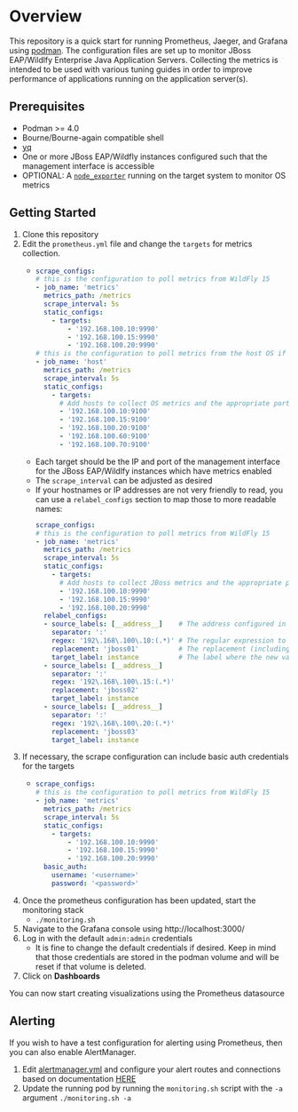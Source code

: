 # Overview

This repository is a quick start for running Prometheus, Jaeger, and Grafana using [podman](https://podman.io/). The configuration files are set up to monitor JBoss EAP/Wildlfy Enterprise Java Application Servers. Collecting the metrics is intended to be used with various tuning guides in order to improve performance of applications running on the application server(s).

## Prerequisites

* Podman >= 4.0
* Bourne/Bourne-again compatible shell
* [yq](https://mikefarah.gitbook.io/yq)
* One or more JBoss EAP/Wildfly instances configured such that the management interface is accessible
* OPTIONAL: A [`node_exporter`](https://github.com/prometheus/node_exporter) running on the target system to monitor OS metrics

## Getting Started

1. Clone this repository
1. Edit the `prometheus.yml` file and change the `targets` for metrics collection.
   *  ```yaml
      scrape_configs:
      # this is the configuration to poll metrics from WildFly 15
      - job_name: 'metrics'
        metrics_path: /metrics
        scrape_interval: 5s
        static_configs:
          - targets:
              - '192.168.100.10:9990'
              - '192.168.100.15:9990'
              - '192.168.100.20:9990'
      # this is the configuration to poll metrics from the host OS if `node_exporter` is installed
      - job_name: 'host'
        metrics_path: /metrics
        scrape_interval: 5s
        static_configs:
          - targets:
            # Add hosts to collect OS metrics and the appropriate port
            - '192.168.100.10:9100'
            - '192.168.100.15:9100'
            - '192.168.100.20:9100'
            - '192.168.100.60:9100'
            - '192.168.100.70:9100'
      ```
    * Each target should be the IP and port of the management interface for the JBoss EAP/Wildlfy instances which have metrics enabled
    * The `scrape_interval` can be adjusted as desired
    * If your hostnames or IP addresses are not very friendly to read, you can use a `relabel_configs` section to map those to more readable names:
      ```yaml
      scrape_configs:
      # this is the configuration to poll metrics from WildFly 15
      - job_name: 'metrics'
        metrics_path: /metrics
        scrape_interval: 5s
        static_configs:
          - targets:
            # Add hosts to collect JBoss metrics and the appropriate port
            - '192.168.100.10:9990'
            - '192.168.100.15:9990'
            - '192.168.100.20:9990'
        relabel_configs:
        - source_labels: [__address__]    # The address configured in the targets above
          separator: ':'
          regex: '192\.168\.100\.10:(.*)' # The regular expression to match with
          replacement: 'jboss01'          # The replacement (including any capture groups)
          target_label: instance          # The label where the new value will be placed
        - source_labels: [__address__]
          separator: ':'
          regex: '192\.168\.100\.15:(.*)'
          replacement: 'jboss02'
          target_label: instance
        - source_labels: [__address__]
          separator: ':'
          regex: '192\.168\.100\.20:(.*)'
          replacement: 'jboss03'
          target_label: instance
      ```
1. If necessary, the scrape configuration can include basic auth credentials for the targets
   *  ```yaml
      scrape_configs:
      # this is the configuration to poll metrics from WildFly 15
      - job_name: 'metrics'
        metrics_path: /metrics
        scrape_interval: 5s
        static_configs:
          - targets:
              - '192.168.100.10:9990'
              - '192.168.100.15:9990'
              - '192.168.100.20:9990'
        basic_auth:
          username: '<username>'
          password: '<password>'
      ```
1. Once the prometheus configuration has been updated, start the monitoring stack
   * `./monitoring.sh`
1. Navigate to the Grafana console using http://localhost:3000/
1. Log in with the default `admin:admin` credentials
   * It is fine to change the default credentials if desired. Keep in mind that those credentials are stored in the podman volume and will be reset if that volume is deleted.
1. Click on **Dashboards**

You can now start creating visualizations using the Prometheus datasource


## Alerting

If you wish to have a test configuration for alerting using Prometheus, then you can also enable AlertManager.

1. Edit [alertmanager.yml](alertmanager.yml) and configure your alert routes and connections based on documentation [HERE](https://prometheus.io/docs/alerting/latest/configuration/)
1. Update the running pod by running the `monitoring.sh` script with the `-a` argument
   `./monitoring.sh -a`